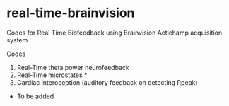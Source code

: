 # real-time-brainvision
Codes for Real Time Biofeedback using Brainvision Actichamp acquisition system

Codes
1. Real-Time theta power neurofeedback
2. Real-Time microstates *
3. Cardiac interoception (auditory feedback on detecting Rpeak) 



* To be added
